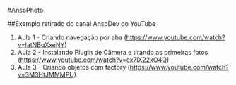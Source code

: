 #AnsoPhoto

##Exemplo retirado do canal AnsoDev do YouTube

1. Aula 1 - Criando navegação por aba (https://www.youtube.com/watch?v=latNBqXxeNY)
1. Aula 2 - Instalando Plugin de Câmera e tirando as primeiras fotos (https://www.youtube.com/watch?v=ex7lX22xO4Q)
1. Aula 3 - Criando objetos com factory (https://www.youtube.com/watch?v=3M3HtJMMMPU)